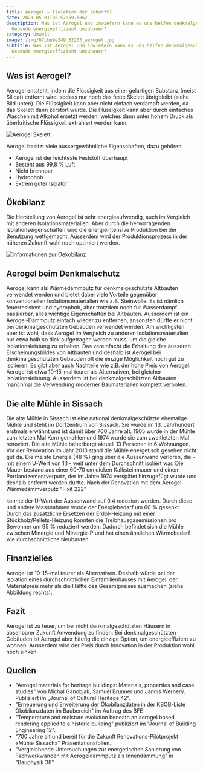 ```yaml
---
title: Aerogel – Isolation der Zukunft?
date: 2021-05-01T08:57:59.586Z
description: Was ist Aerogel und inwiefern kann es uns helfen denkmalgeschützte
  Gebäude energieeffizient umzubauen?
category: Umwelt
image: /img/67cbe9e249_82203_aerogel.jpg
subtitle: Was ist Aerogel und inwiefern kann es uns helfen denkmalgeschützte
  Gebäude energieeffizient umzubauen?
---
```

## Was ist Aerogel?

Aerogel entsteht, indem die Flüssigkeit aus einer gelartigen Substanz (meist Silicat) entfernt wird, sodass nur noch das feste Skelett übrigbleibt (siehe Bild unten). Die Flüssigkeit kann aber nicht einfach verdampft werden, da das Skelett dann zerstört würde. Die Flüssigkeit kann aber durch einfaches Waschen mit Alkohol ersetzt werden, welches dann unter hohem Druck als überkritische Flüssigkeit extrahiert werden kann.

![Aerogel Skelett](/img/aerogelskelett.jpg "Aerogel Skelett")

Aerogel besitzt viele aussergewöhnliche Eigenschaften, dazu gehören:

* Aerogel ist der leichteste Feststoff überhaupt
* Besteht aus 99,8 % Luft
* Nicht brennbar
* Hydrophob
* Extrem guter Isolator

## Ökobilanz

Die Herstellung von Aerogel ist sehr energieaufwendig, auch im Vergleich mit anderen Isolationsmaterialien. Aber durch die hervorragenden Isolationseigenschaften wird die energieintensive Produktion bei der Benutzung wettgemacht. Ausserdem wird der Produktionsprozess in der näheren Zukunft wohl noch optimiert werden.

![Informationen zur Oekobilanz](/img/aerogeloekobilanz.png "Die Treibhausgasemissionen der Produktion")

## Aerogel beim Denkmalschutz

Aerogel kann als Wärmedämmputz für denkmalgeschützte Altbauten verwendet werden und bietet dabei viele Vorteile gegenüber konventionellen Isolationsmaterialien wie z.B. Steinwolle. Es ist nämlich feuerresistent und hydrophob, aber trotzdem noch für Wasserdampf passierbar, alles wichtige Eigenschaften bei Altbauten. Ausserdem ist ein Aerogel-Dämmputz  einfach wieder zu entfernen, ansonsten dürfte er nicht bei denkmalgeschützten Gebäuden verwendet werden. Am wichtigsten aber ist wohl, dass Aerogel im Vergleich zu anderen Isolationsmaterialien nur etwa halb so dick aufgetragen werden muss, um die gleiche Isolationsleistung zu erhalten. Das vereinfacht die Erhaltung des äusseren Erscheinungsbildes von Altbauten und deshalb ist Aerogel bei denkmalgeschützten Gebäuden oft die einzige Möglichkeit noch gut zu isolieren.
Es gibt aber auch Nachteile wie z.B. der hohe Preis von Aerogel. Aerogel ist etwa 10-15-mal teurer als Alternativen, bei gleicher Isolationsleistung. Ausserdem ist bei denkmalgeschützten Altbauten manchmal die Verwendung moderner Baumaterialien komplett verboten.

## Die alte Mühle in Sissach

Die alte Mühle in Sissach ist eine national denkmalgeschützte ehemalige Mühle und steht im Dorfzentrum von Sissach. Sie wurde im 13. Jahrhundert erstmals erwähnt und ist damit über 700 Jahre alt. 1905 wurde in der Mühle zum letzten Mal Korn gemahlen und 1974 wurde sie zum zweitletzten Mal renoviert. Die alte Mühle beherbergt aktuell 13 Personen in 6 Wohnungen.
Vor der Renovation im Jahr 2013 stand die Mühle energetisch gesehen nicht gut da. Die meiste Energie (48 %) ging über die Aussenwand verloren, die - mit einem U-Wert von 1,1 - weit unter dem Durchschnitt isoliert war. Die Mauer bestand aus einer 60-70 cm dicken Kalksteinmauer und einem Portlandzementverputz, der im Jahre 1974 verspätet hinzugefügt wurde und deshalb entfernt werden durfte. 
Nach der Renovation mit dem Aerogel-Wärmedämmverputz "Fixit 222"



 konnte der U-Wert der Aussenwand auf 0.4 reduziert werden. Durch diese und andere Massnahmen wurde der Energiebedarf um 60 % gesenkt. Durch das zusätzliche Ersetzen der Erdöl-Heizung mit einer Stückholz/Pellets-Heizung konnten die Treibhausgasemissionen pro Bewohner um 95 % reduziert werden. Dadurch befindet sich die Mühle zwischen Minergie und Minergie-P und hat einen ähnlichen Wärmebedarf wie durchschnittliche Neubauten.

## Finanzielles

Aerogel ist 10-15-mal teurer als Alternativen. Deshalb würde bei der Isolation eines durchschnittlichen Einfamilienhauses mit Aerogel, der Materialpreis mehr als die Hälfte des Gesamtpreises ausmachen (siehe Abbildung rechts).

## Fazit

Aerogel ist zu teuer, um bei nicht denkmalgeschützten Häusern in absehbarer Zukunft Anwendung zu finden. Bei denkmalgeschützten Gebäuden ist Aerogel aber häufig die einzige Option, um energieeffizient zu wohnen. Ausserdem wird der Preis durch Innovation in der Produktion wohl noch sinken.

## Quellen

* "Aerogel materials for heritage buildings: Materials, properties and case studies" von Michal Ganobjak, Samuel Brunner und Jannis Wernery. Publiziert im „Journal of Cultural Heritage 42“.
* "Erneuerung und Erweiterung der Ökobilanzdaten in der KBOB-Liste Ökobilanzdaten im Baubereich" im Auftrag des BFE
* "Temperature and moisture evolution beneath an aerogel based rendering applied to a historic building" publiziert im "Journal of Building Engineering 12".
* "700 Jahre alt und bereit für die Zukunft Renovations-Pilotprojekt «Mühle Sissach»" Präsentationsfolien.
* "Vergleichende Untersuchungen zur energetischen Sanierung von Fachwerkwänden mit Aerogeldämmputz als Innendämmung" in "Bauphysik 38"